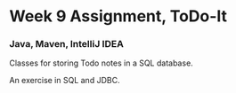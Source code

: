 Week 9 Assignment, ToDo-It
========================
### Java, Maven, IntelliJ IDEA

Classes for storing Todo notes in a SQL database.

An exercise in SQL and JDBC.
